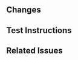 <!--
  Before issuing a pull request:

  - Please read our contribution guidelines (https://github.com/johnsonandjohnson/Bodiless-JS/blob/master/packages/bodiless-documentation/doc/Development/Contributing.md), especially the section on Pull Requests.
  - Please first create an issue (https://github.com/johnsonandjohnson/Bodiless-JS/issues/new). All pull requests must be linked to an issue.
-->

<!--
  IMPORTANT
  
  The pull request title will become the commit message title at merge, and
  should adhere to Angular Commit Message Conventions. Please see (https://github.com/johnsonandjohnson/Bodiless-JS/blob/master/packages/bodiless-documentation/doc/Development/Contributing.md) for details and examples.
-->

## Changes
<!-- Brief description of the changes introduced by this PR -->

## Test Instructions
<!-- Detailed description of how this feature was (and should be) tested
  - Setup instructions (if any)?
  - List of test cases, with steps and expected results?
  - List
-->

## Related Issues
<!--
  Link to the issue that is fixed or resolved by this PR (if there is one)
  e.g. Fixes #1234, Closes #4567

  Link to an issue that is partially addressed by this PR (if there are any)
-->

<!-- IF THIS PR INTRODUCES A BREAKING CHANGE

BREAKING CHANGE: Describe the nature of the breaking change here.

More Details about the breaking change.
-->
